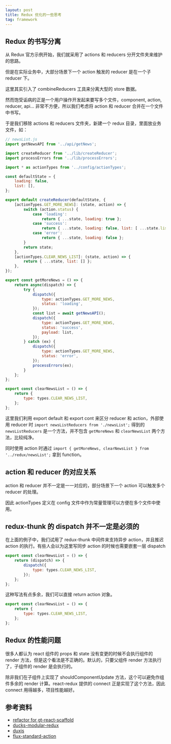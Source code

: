 ```yaml
---
layout: post
title: Redux 优化的一些思考
tag: framework
---
```


## Redux 的书写分离

从 Redux 官方示例开始，我们就采用了 actions 和 reducers 分开文件夹来维护的思路。

但是在实际业务中，大部分场景下一个 action 触发的 reducer 是在一个子 reducer 下。

这里其实引入了 combineReducers 工具来分离大型的 store 数据。

然而饱受诟病的正是一个用户操作开发起来要写多个文件，component, action, reducer, api... 非常不方便，所以我们考虑将 action 和 reducer 合并在一个文件中书写。

于是我们移除 actions 和 reducers 文件夹，新建一个 redux 目录，里面放业务文件，如：

```js
// newsList.js
import getNewsAPI from '../api/getNews';

import createReducer from '../lib/createReducer';
import processErrors from '../lib/processErrors';

import * as actionTypes from '../config/actionTypes';

const defaultState = {
    loading: false,
    list: [],
};

export default createReducer(defaultState, {
    [actionTypes.GET_MORE_NEWS]: (state, action) => {
        switch (action.status) {
            case 'loading':
                return { ...state, loading: true };
            case 'success':
                return { ...state, loading: false, list: [ ...state.list, ...action.payload ] };
            case 'error':
                return { ...state, loading: false };
        }
        return state;
    },
    [actionTypes.CLEAR_NEWS_LIST]: (state, action) => {
        return { ...state, list: [] };
    },
});

export const getMoreNews = () => {
    return async(dispatch) => {
        try {
            dispatch({
                type: actionTypes.GET_MORE_NEWS,
                status: 'loading',
            });
            const list = await getNewsAPI();
            dispatch({
                type: actionTypes.GET_MORE_NEWS,
                status: 'success',
                payload: list,
            });
        } catch (ex) {
            dispatch({
                type: actionTypes.GET_MORE_NEWS,
                status: 'error',
            });
            processErrors(ex);
        }
    };
};

export const clearNewsList = () => {
    return {
        type: types.CLEAR_NEWS_LIST,
    };
};
```

这里我们利用 export default 和 export cont 来区分 reducer 和 action，外部使用 reducer 时 `import newsListReducers from './newsList';` 得到的 `newsListReducers` 是一个方法，并不包含 `getMoreNews` 和 `clearNewsList` 两个方法，比较纯净。

同时使用 action 时通过 `import { getMoreNews, clearNewsList } from '../redux/newsList';` 拿到 function。

## action 和 reducer 的对应关系

action 和 reducer 并不一定是一一对应的，部分场景下一个 action 可以触发多个 reducer 的处理。

因此 actionTypes 定义在 config 文件中作为常量管理可以方便在多个文件中使用。

## redux-thunk 的 dispatch 并不一定是必须的

在上面的例子中，我们试用了 redux-thunk 中间件来支持异步 action，并且推迟 action 的执行。有些人会以为这里写同步 action 的时候也需要嵌套一层 dispatch

```js
export const clearNewsList = () => {
    return (dispatch) => {
        dispatch({
            type: types.CLEAR_NEWS_LIST,
        });
    };
};
```

这种写法有点多余，我们可以直接 return action 对象。

```js
export const clearNewsList = () => {
    return {
        type: types.CLEAR_NEWS_LIST,
    };
};
```

## Redux 的性能问题

很多人都认为 react 组件的 props 和 state 没有变更的时候不会执行组件的 render 方法，但是这个看法是不正确的。默认的，只要父组件 render 方法执行了，子组件的 render 是会执行的。

除非我们在子组件上实现了 shouldComponentUpdate 方法，这个可以避免作组件多余的 render 计算。react-redux 提供的 connect 正是实现了这个方法，因此 connect 用得越多，项目性能越好。

## 参考资料

- [refactor for gt-react-scaffold](https://github.com/vivaxy/gt-react-scaffold/commit/2e09aedb7f846d8742efffc23b2207d5439e163b)
- [ducks-modular-redux](https://github.com/erikras/ducks-modular-redux)
- [duxjs](https://github.com/duxjs/duxjs)
- [flux-standard-action](https://github.com/acdlite/flux-standard-action)
